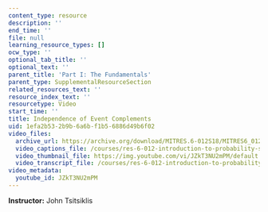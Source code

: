 ```yaml
---
content_type: resource
description: ''
end_time: ''
file: null
learning_resource_types: []
ocw_type: ''
optional_tab_title: ''
optional_text: ''
parent_title: 'Part I: The Fundamentals'
parent_type: SupplementalResourceSection
related_resources_text: ''
resource_index_text: ''
resourcetype: Video
start_time: ''
title: Independence of Event Complements
uid: 1efa2b53-2b9b-6a6b-f1b5-6886d49b6f02
video_files:
  archive_url: https://archive.org/download/MITRES.6-012S18/MITRES6_012S18_L03-04_300k.mp4
  video_captions_file: /courses/res-6-012-introduction-to-probability-spring-2018/2f8dcde5b08f58e8b55d76109b48301e_JZkT3NU2mPM.vtt
  video_thumbnail_file: https://img.youtube.com/vi/JZkT3NU2mPM/default.jpg
  video_transcript_file: /courses/res-6-012-introduction-to-probability-spring-2018/7d7d1569507273848fd149248a0f66e4_JZkT3NU2mPM.pdf
video_metadata:
  youtube_id: JZkT3NU2mPM
---
```


**Instructor:** John Tsitsiklis



